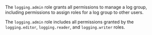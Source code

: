 The `logging.admin` role grants all permissions to manage a log group, including permissions to assign roles for a log group to other users.

The `logging.admin` role includes all permissions granted by the `logging.editor`, `logging.reader`, and `logging.writer` roles.